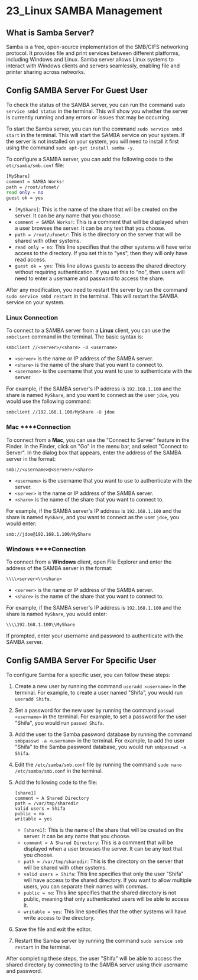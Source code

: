 # 23_Linux SAMBA Management

## What is Samba Server?

Samba is a free, open-source implementation of the SMB/CIFS networking protocol. It provides file and print services between different platforms, including Windows and Linux. Samba server allows Linux systems to interact with Windows clients and servers seamlessly, enabling file and printer sharing across networks.

## Config SAMBA Server For **Guest User**

To check the status of the SAMBA server, you can run the command `sudo service smbd status` in the terminal. This will show you whether the server is currently running and any errors or issues that may be occurring.

To start the Samba server, you can run the command `sudo service smbd start` in the terminal. This will start the SAMBA service on your system. If the server is not installed on your system, you will need to install it first using the command `sudo apt-get install samba -y`.

To configure a SAMBA server, you can add the following code to the `etc/samba/smb.conf` file:

```bash
[MyShare]
comment = SAMBA Works!
path = /root/ufonet/
read only = no
guest ok = yes
```

- `[MyShare]`: This is the name of the share that will be created on the server. It can be any name that you choose.
- `comment = SAMBA Works!`: This is a comment that will be displayed when a user browses the server. It can be any text that you choose.
- `path = /root/ufonet/`: This is the directory on the server that will be shared with other systems.
- `read only = no`: This line specifies that the other systems will have write access to the directory. If you set this to "yes", then they will only have read access.
- `guest ok = yes`: This line allows guests to access the shared directory without requiring authentication. If you set this to "no", then users will need to enter a username and password to access the share.

After any modification, you need to restart the server by run the command `sudo service smbd restart` in the terminal. This will restart the SAMBA service on your system.

### **Linux** Connection

To connect to a SAMBA server from a **Linux** client, you can use the `smbclient` command in the terminal. The basic syntax is:

```
smbclient //<server>/<share> -U <username>
```

- `<server>` is the name or IP address of the SAMBA server.
- `<share>` is the name of the share that you want to connect to.
- `<username>` is the username that you want to use to authenticate with the server.

For example, if the SAMBA server's IP address is `192.168.1.100` and the share is named `MyShare`, and you want to connect as the user `jdoe`, you would use the following command:

```
smbclient //192.168.1.100/MyShare -U jdoe

```

### Mac ****Connection

To connect from a **Mac**, you can use the "Connect to Server" feature in the Finder. In the Finder, click on "Go" in the menu bar, and select "Connect to Server". In the dialog box that appears, enter the address of the SAMBA server in the format:

```
smb://<username>@<server>/<share>

```

- `<username>` is the username that you want to use to authenticate with the server.
- `<server>` is the name or IP address of the SAMBA server.
- `<share>` is the name of the share that you want to connect to.

For example, if the SAMBA server's IP address is `192.168.1.100` and the share is named `MyShare`, and you want to connect as the user `jdoe`, you would enter:

```
smb://jdoe@192.168.1.100/MyShare
```

### Windows ****Connection

To connect from a **Windows** client, open File Explorer and enter the address of the SAMBA server in the format:

```
\\\\<server>\\<share> 
```

- `<server>` is the name or IP address of the SAMBA server.
- `<share>` is the name of the share that you want to connect to.

For example, if the SAMBA server's IP address is `192.168.1.100` and the share is named `MyShare`, you would enter:

```
\\\\192.168.1.100\\MyShare
```

If prompted, enter your username and password to authenticate with the SAMBA server.

## Config SAMBA Server For Specific User

To configure Samba for a specific user, you can follow these steps:

1. Create a new user by running the command `useradd <username>` in the terminal. For example, to create a user named "Shifa", you would run `useradd Shifa`.
2. Set a password for the new user by running the command `passwd <username>` in the terminal. For example, to set a password for the user "Shifa", you would run `passwd Shifa`.
3. Add the user to the Samba password database by running the command `smbpasswd -a <username>` in the terminal. For example, to add the user "Shifa" to the Samba password database, you would run `smbpasswd -a Shifa`.
4. Edit the `/etc/samba/smb.conf` file by running the command `sudo nano /etc/samba/smb.conf` in the terminal.
5. Add the following code to the file:
    
    ```
    [share1]
    comment = A Shared Directory
    path = /var/tmp/sharedir
    valid users = Shifa
    public = no
    writable = yes
    
    ```
    
    - `[share1]`: This is the name of the share that will be created on the server. It can be any name that you choose.
    - `comment = A Shared Directory`: This is a comment that will be displayed when a user browses the server. It can be any text that you choose.
    - `path = /var/tmp/sharedir`: This is the directory on the server that will be shared with other systems.
    - `valid users = Shifa`: This line specifies that only the user "Shifa" will have access to the shared directory. If you want to allow multiple users, you can separate their names with commas.
    - `public = no`: This line specifies that the shared directory is not public, meaning that only authenticated users will be able to access it.
    - `writable = yes`: This line specifies that the other systems will have write access to the directory.
6. Save the file and exit the editor.
7. Restart the Samba server by running the command `sudo service smb restart` in the terminal.

After completing these steps, the user "Shifa" will be able to access the shared directory by connecting to the SAMBA server using their username and password.